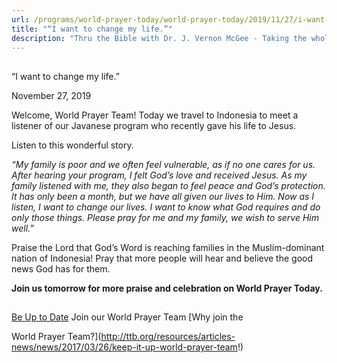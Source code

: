 ```yaml
---
url: /programs/world-prayer-today/world-prayer-today/2019/11/27/i-want-to-change-my-life-
title: "“I want to change my life.”"
description: "Thru the Bible with Dr. J. Vernon McGee - Taking the whole Word to the whole world"
---
```







## 
 “I want to change my life.”


November 27, 2019




Welcome, World Prayer Team! Today we travel to Indonesia to meet a listener of our Javanese program who recently gave his life to Jesus. 


Listen to this wonderful story.


*“My family is poor and we often feel vulnerable, as if no one cares for us. After hearing your program, I felt God’s love and received Jesus. As my family listened with me, they also began to feel peace and God’s protection. It has only been a month, but we have all given our lives to Him. Now as I listen, I want to change our lives. I want to know what God requires and do only those things. Please pray for me and my family, we wish to serve Him well.”*


Praise the Lord that God’s Word is reaching families in the Muslim-dominant nation of Indonesia! Pray that more people will hear and believe the good news God has for them.


**Join us tomorrow for more praise and celebration on World Prayer Today.**







## 




[Be Up to Date](http://feeds.feedburner.com/WorldPrayerToday "World Prayer Today RSS Feed")
Join our World Prayer Team
[Why join the  

World Prayer Team?](http://ttb.org/resources/articles-news/news/2017/03/26/keep-it-up-world-prayer-team!)




